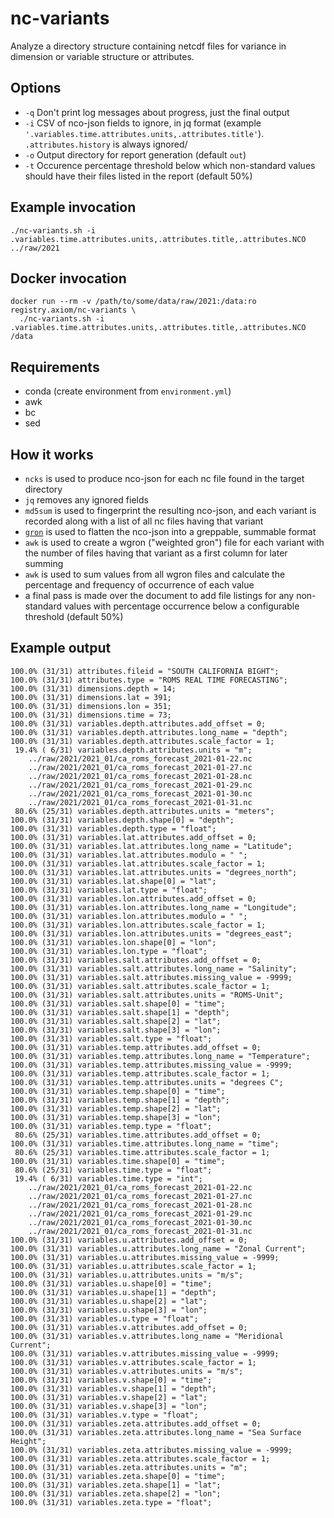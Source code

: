 # nc-variants

Analyze a directory structure containing netcdf files for variance in dimension or variable structure or attributes.

## Options

* `-q` Don't print log messages about progress, just the final output
* `-i` CSV of nco-json fields to ignore, in jq format
       (example `'.variables.time.attributes.units,.attributes.title'`).
       `.attributes.history` is always ignored/
* `-o` Output directory for report generation (default `out`)
* `-t` Occurence percentage threshold below which non-standard values should have their files listed
       in the report (default 50%)

## Example invocation

```
./nc-variants.sh -i .variables.time.attributes.units,.attributes.title,.attributes.NCO ../raw/2021
```

## Docker invocation

```
docker run --rm -v /path/to/some/data/raw/2021:/data:ro registry.axiom/nc-variants \
  ./nc-variants.sh -i .variables.time.attributes.units,.attributes.title,.attributes.NCO /data
```

## Requirements

* conda (create environment from `environment.yml`)
* awk
* bc
* sed

## How it works

* `ncks` is used to produce nco-json for each nc file found in the target directory
* `jq` removes any ignored fields
* `md5sum` is used to fingerprint the resulting nco-json, and each variant is recorded
  along with a list of all nc files having that variant
* [`gron`](https://github.com/tomnomnom/gron) is used to flatten the nco-json
  into a greppable, summable format
* `awk` is used to create a wgron ("weighted gron") file for each variant with the number
  of files having that variant as a first column for later summing
* `awk` is used to sum values from all wgron files and calculate the percentage and frequency
  of occurrence of each value
* a final pass is made over the document to add file listings for any non-standard values
  with percentage occurrence below a configurable threshold (default 50%)

## Example output

```
100.0% (31/31) attributes.fileid = "SOUTH CALIFORNIA BIGHT";
100.0% (31/31) attributes.type = "ROMS REAL TIME FORECASTING";
100.0% (31/31) dimensions.depth = 14;
100.0% (31/31) dimensions.lat = 391;
100.0% (31/31) dimensions.lon = 351;
100.0% (31/31) dimensions.time = 73;
100.0% (31/31) variables.depth.attributes.add_offset = 0;
100.0% (31/31) variables.depth.attributes.long_name = "depth";
100.0% (31/31) variables.depth.attributes.scale_factor = 1;
 19.4% ( 6/31) variables.depth.attributes.units = "m";
    ../raw/2021/2021_01/ca_roms_forecast_2021-01-22.nc
    ../raw/2021/2021_01/ca_roms_forecast_2021-01-27.nc
    ../raw/2021/2021_01/ca_roms_forecast_2021-01-28.nc
    ../raw/2021/2021_01/ca_roms_forecast_2021-01-29.nc
    ../raw/2021/2021_01/ca_roms_forecast_2021-01-30.nc
    ../raw/2021/2021_01/ca_roms_forecast_2021-01-31.nc
 80.6% (25/31) variables.depth.attributes.units = "meters";
100.0% (31/31) variables.depth.shape[0] = "depth";
100.0% (31/31) variables.depth.type = "float";
100.0% (31/31) variables.lat.attributes.add_offset = 0;
100.0% (31/31) variables.lat.attributes.long_name = "Latitude";
100.0% (31/31) variables.lat.attributes.modulo = " ";
100.0% (31/31) variables.lat.attributes.scale_factor = 1;
100.0% (31/31) variables.lat.attributes.units = "degrees_north";
100.0% (31/31) variables.lat.shape[0] = "lat";
100.0% (31/31) variables.lat.type = "float";
100.0% (31/31) variables.lon.attributes.add_offset = 0;
100.0% (31/31) variables.lon.attributes.long_name = "Longitude";
100.0% (31/31) variables.lon.attributes.modulo = " ";
100.0% (31/31) variables.lon.attributes.scale_factor = 1;
100.0% (31/31) variables.lon.attributes.units = "degrees_east";
100.0% (31/31) variables.lon.shape[0] = "lon";
100.0% (31/31) variables.lon.type = "float";
100.0% (31/31) variables.salt.attributes.add_offset = 0;
100.0% (31/31) variables.salt.attributes.long_name = "Salinity";
100.0% (31/31) variables.salt.attributes.missing_value = -9999;
100.0% (31/31) variables.salt.attributes.scale_factor = 1;
100.0% (31/31) variables.salt.attributes.units = "ROMS-Unit";
100.0% (31/31) variables.salt.shape[0] = "time";
100.0% (31/31) variables.salt.shape[1] = "depth";
100.0% (31/31) variables.salt.shape[2] = "lat";
100.0% (31/31) variables.salt.shape[3] = "lon";
100.0% (31/31) variables.salt.type = "float";
100.0% (31/31) variables.temp.attributes.add_offset = 0;
100.0% (31/31) variables.temp.attributes.long_name = "Temperature";
100.0% (31/31) variables.temp.attributes.missing_value = -9999;
100.0% (31/31) variables.temp.attributes.scale_factor = 1;
100.0% (31/31) variables.temp.attributes.units = "degrees C";
100.0% (31/31) variables.temp.shape[0] = "time";
100.0% (31/31) variables.temp.shape[1] = "depth";
100.0% (31/31) variables.temp.shape[2] = "lat";
100.0% (31/31) variables.temp.shape[3] = "lon";
100.0% (31/31) variables.temp.type = "float";
 80.6% (25/31) variables.time.attributes.add_offset = 0;
100.0% (31/31) variables.time.attributes.long_name = "time";
 80.6% (25/31) variables.time.attributes.scale_factor = 1;
100.0% (31/31) variables.time.shape[0] = "time";
 80.6% (25/31) variables.time.type = "float";
 19.4% ( 6/31) variables.time.type = "int";
    ../raw/2021/2021_01/ca_roms_forecast_2021-01-22.nc
    ../raw/2021/2021_01/ca_roms_forecast_2021-01-27.nc
    ../raw/2021/2021_01/ca_roms_forecast_2021-01-28.nc
    ../raw/2021/2021_01/ca_roms_forecast_2021-01-29.nc
    ../raw/2021/2021_01/ca_roms_forecast_2021-01-30.nc
    ../raw/2021/2021_01/ca_roms_forecast_2021-01-31.nc
100.0% (31/31) variables.u.attributes.add_offset = 0;
100.0% (31/31) variables.u.attributes.long_name = "Zonal Current";
100.0% (31/31) variables.u.attributes.missing_value = -9999;
100.0% (31/31) variables.u.attributes.scale_factor = 1;
100.0% (31/31) variables.u.attributes.units = "m/s";
100.0% (31/31) variables.u.shape[0] = "time";
100.0% (31/31) variables.u.shape[1] = "depth";
100.0% (31/31) variables.u.shape[2] = "lat";
100.0% (31/31) variables.u.shape[3] = "lon";
100.0% (31/31) variables.u.type = "float";
100.0% (31/31) variables.v.attributes.add_offset = 0;
100.0% (31/31) variables.v.attributes.long_name = "Meridional Current";
100.0% (31/31) variables.v.attributes.missing_value = -9999;
100.0% (31/31) variables.v.attributes.scale_factor = 1;
100.0% (31/31) variables.v.attributes.units = "m/s";
100.0% (31/31) variables.v.shape[0] = "time";
100.0% (31/31) variables.v.shape[1] = "depth";
100.0% (31/31) variables.v.shape[2] = "lat";
100.0% (31/31) variables.v.shape[3] = "lon";
100.0% (31/31) variables.v.type = "float";
100.0% (31/31) variables.zeta.attributes.add_offset = 0;
100.0% (31/31) variables.zeta.attributes.long_name = "Sea Surface Height";
100.0% (31/31) variables.zeta.attributes.missing_value = -9999;
100.0% (31/31) variables.zeta.attributes.scale_factor = 1;
100.0% (31/31) variables.zeta.attributes.units = "m";
100.0% (31/31) variables.zeta.shape[0] = "time";
100.0% (31/31) variables.zeta.shape[1] = "lat";
100.0% (31/31) variables.zeta.shape[2] = "lon";
100.0% (31/31) variables.zeta.type = "float";
```
